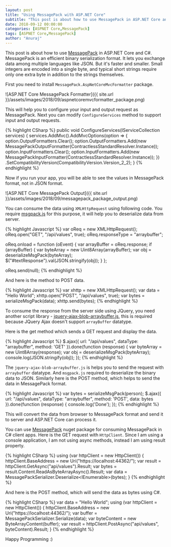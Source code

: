 ```yaml
---
layout: post
title: "Using MessagePack with ASP.NET Core"
subtitle: "This post is about how to use MessagePack in ASP.NET Core and C#. MessagePack is an efficient binary serialization format. It lets you exchange data among multiple languages like JSON. But it's faster and smaller. Small integers are encoded into a single byte, and typical short strings require only one extra byte in addition to the strings themselves."
date: 2018-09-12 00:00:00
categories: [ASPNET Core,MessagePack]
tags: [ASPNET Core,MessagePack]
author: "Anuraj"
---
```

This post is about how to use [MessagePack](https://msgpack.org/index.html) in ASP.NET Core and C#. MessagePack is an efficient binary serialization format. It lets you exchange data among multiple languages like JSON. But it's faster and smaller. Small integers are encoded into a single byte, and typical short strings require only one extra byte in addition to the strings themselves.

First you need to install `MessagePack.AspNetCoreMvcFormatter` package. 

![ASP.NET Core MessagePack Formatter]({{ site.url }}/assets/images/2018/09/aspnetcoremvcformatter_package.png)

This will help you to configure your input and output request as MessagePack. Next you can modify `ConfigureServices` method to support input and output requests.

{% highlight CSharp %}
public void ConfigureServices(IServiceCollection services)
{
    services.AddMvc().AddMvcOptions(option =>
    {
        option.OutputFormatters.Clear();
        option.OutputFormatters.Add(new MessagePackOutputFormatter(ContractlessStandardResolver.Instance));
        option.InputFormatters.Clear();
        option.InputFormatters.Add(new MessagePackInputFormatter(ContractlessStandardResolver.Instance));
    })
    .SetCompatibilityVersion(CompatibilityVersion.Version_2_2);
}
{% endhighlight %}

Now if you run your app, you will be able to see the values in MessagePack format, not in JSON format.

![ASP.NET Core MessagePack Output]({{ site.url }}/assets/images/2018/09/messagepack_package_output.png)

You can consume the data using `XMLHttpRequest` using following code. You require [msgpack.js](https://github.com/ygoe/msgpack.js) for this purpose, it will help you to deserialize data from server.

{% highlight Javascript %}
var oReq = new XMLHttpRequest();
oReq.open("GET", "/api/values", true);
oReq.responseType = "arraybuffer";

oReq.onload = function (oEvent) {
    var arrayBuffer = oReq.response;
    if (arrayBuffer) {
        var byteArray = new Uint8Array(arrayBuffer);
        var obj = deserializeMsgPack(byteArray);
        $("#textResponse").val(JSON.stringify(obj));
    }
};

oReq.send(null);
{% endhighlight %}

And here is the method to POST data.

{% highlight Javascript %}
var xhttp = new XMLHttpRequest();
var data = "Hello World";
xhttp.open("POST", "/api/values", true);
var bytes = serializeMsgPack(data);
xhttp.send(bytes);
{% endhighlight %}

To consume the response from the server side using JQuery, you need another script library - [jquery-ajax-blob-arraybuffer.js](https://gist.github.com/SaneMethod/7548768), this is required because JQuery Ajax doesn't support `arrayBuffer` datatype.

Here is the get method which sends a GET request and display the data.

{% highlight Javascript %}
$.ajax({
    url: "/api/values",
    dataType: "arraybuffer",
    method: 'GET'
}).done(function (response) {
    var byteArray = new Uint8Array(response);
    var obj = deserializeMsgPack(byteArray);
    console.log(JSON.stringify(obj));
});
{% endhighlight %}

The `jquery-ajax-blob-arraybuffer.js` is helps you to send the request with `arraybuffer` datatype. And `msgpack.js` required to deserialize the binary data to JSON. Similarly here is the POST method, which helps to send the data in MessagePack format.

{% highlight Javascript %}
var bytes = serializeMsgPack(person);
$.ajax({
    url: "/api/values",
    dataType: "arraybuffer",
    method: 'POST',
    data: bytes
}).done(function (response) {
    console.log('Done');
});
{% endhighlight %}

This will convert the data from browser to MessagePack format and send it to server and ASP.NET Core can process it.

You can use [MessagePack](https://www.nuget.org/packages/MessagePack/) nuget package for consuming MessagePack in C# client apps. Here is the GET request with `HttpClient`. Since I am using a console application, I am not using async methods, instead I am using result property. 

{% highlight CSharp %}
using (var httpClient = new HttpClient())
{
    httpClient.BaseAddress = new Uri("https://localhost:44362/");
    var result = httpClient.GetAsync("api/values").Result;
    var bytes = result.Content.ReadAsByteArrayAsync().Result;
    var data = MessagePackSerializer.Deserialize<IEnumerable<string>>(bytes);
}
{% endhighlight %}

And here is the POST method, which will send the data as bytes using C#.

{% highlight CSharp %}
var data = "Hello World";
using (var httpClient = new HttpClient())
{
    httpClient.BaseAddress = new Uri("https://localhost:44362/");
    var buffer = MessagePackSerializer.Serialize(data);
    var byteContent = new ByteArrayContent(buffer);
    var result = httpClient.PostAsync("api/values", byteContent).Result;
}
{% endhighlight %}

Happy Programming :)